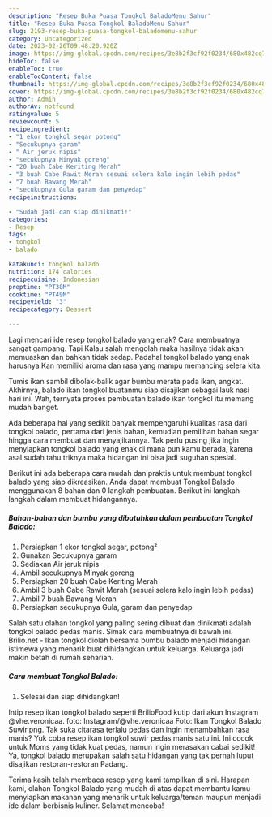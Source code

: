 ```yaml
---
description: "Resep Buka Puasa Tongkol BaladoMenu Sahur"
title: "Resep Buka Puasa Tongkol BaladoMenu Sahur"
slug: 2193-resep-buka-puasa-tongkol-baladomenu-sahur
category: Uncategorized
date: 2023-02-26T09:48:20.920Z
image: https://img-global.cpcdn.com/recipes/3e8b2f3cf92f0234/680x482cq70/tongkol-balado-foto-resep-utama.jpg
hideToc: false
enableToc: true
enableTocContent: false
thumbnail: https://img-global.cpcdn.com/recipes/3e8b2f3cf92f0234/680x482cq70/tongkol-balado-foto-resep-utama.jpg
cover: https://img-global.cpcdn.com/recipes/3e8b2f3cf92f0234/680x482cq70/tongkol-balado-foto-resep-utama.jpg
author: Admin
authorAv: notfound
ratingvalue: 5
reviewcount: 5
recipeingredient:
- "1 ekor tongkol segar potong"
- "Secukupnya garam"
- " Air jeruk nipis"
- "secukupnya Minyak goreng"
- "20 buah Cabe Keriting Merah"
- "3 buah Cabe Rawit Merah sesuai selera kalo ingin lebih pedas"
- "7 buah Bawang Merah"
- "secukupnya Gula garam dan penyedap"
recipeinstructions:

- "Sudah jadi dan siap dinikmati!"
categories:
- Resep
tags:
- tongkol
- balado

katakunci: tongkol balado 
nutrition: 174 calories
recipecuisine: Indonesian
preptime: "PT38M"
cooktime: "PT49M"
recipeyield: "3"
recipecategory: Dessert

---
```



Lagi mencari ide resep tongkol balado yang enak? Cara membuatnya sangat gampang. Tapi Kalau salah mengolah maka hasilnya tidak akan memuaskan dan bahkan tidak sedap. Padahal tongkol balado yang enak harusnya Kan memiliki aroma dan rasa yang mampu memancing selera kita.


Tumis ikan sambil dibolak-balik agar bumbu merata pada ikan, angkat. Akhirnya, balado ikan tongkol buatanmu siap disajikan sebagai lauk nasi hari ini. Wah, ternyata proses pembuatan balado ikan tongkol itu memang mudah banget.

Ada beberapa hal yang sedikit banyak mempengaruhi kualitas rasa dari tongkol balado, pertama dari jenis bahan, kemudian pemilihan bahan segar hingga cara membuat dan menyajikannya. Tak perlu pusing jika ingin menyiapkan tongkol balado yang enak di mana pun kamu berada, karena asal sudah tahu triknya maka hidangan ini bisa jadi suguhan spesial.


Berikut ini ada beberapa cara mudah dan praktis untuk membuat tongkol balado yang siap dikreasikan. Anda dapat membuat Tongkol Balado menggunakan 8 bahan dan 0 langkah pembuatan. Berikut ini langkah-langkah dalam membuat hidangannya.

<!--inarticleads1-->

##### Bahan-bahan dan bumbu yang dibutuhkan dalam pembuatan Tongkol Balado:

1. Persiapkan 1 ekor tongkol segar, potong²
1. Gunakan Secukupnya garam
1. Sediakan  Air jeruk nipis
1. Ambil secukupnya Minyak goreng
1. Persiapkan 20 buah Cabe Keriting Merah
1. Ambil 3 buah Cabe Rawit Merah (sesuai selera kalo ingin lebih pedas)
1. Ambil 7 buah Bawang Merah
1. Persiapkan secukupnya Gula, garam dan penyedap


Salah satu olahan tongkol yang paling sering dibuat dan dinikmati adalah tongkol balado pedas manis. Simak cara membuatnya di bawah ini. Brilio.net - Ikan tongkol diolah bersama bumbu balado menjadi hidangan istimewa yang menarik buat dihidangkan untuk keluarga. Keluarga jadi makin betah di rumah seharian. 

<!--inarticleads2-->

##### Cara membuat Tongkol Balado:


1. Selesai dan siap dihidangkan!

Intip resep ikan tongkol balado seperti BrilioFood kutip dari akun Instagram @vhe.veronicaa. foto: Instagram/@vhe.veronicaa Foto: Ikan Tongkol Balado Suwir.png. Tak suka citarasa terlalu pedas dan ingin menambahkan rasa manis? Yuk coba resep ikan tongkol suwir pedas manis satu ini. Ini cocok untuk Moms yang tidak kuat pedas, namun ingin merasakan cabai sedikit! Ya, tongkol balado merupakan salah satu hidangan yang tak pernah luput disajikan restoran-restoran Padang. 

Terima kasih telah membaca resep yang kami tampilkan di sini. Harapan kami, olahan Tongkol Balado yang mudah di atas dapat membantu kamu menyiapkan makanan yang menarik untuk keluarga/teman maupun menjadi ide dalam berbisnis kuliner. Selamat mencoba!
